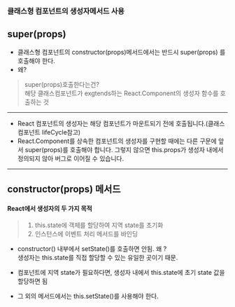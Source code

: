 
### 클래스형 컴포넌트의 생성자메서드 사용 

## super(props) 

* 클래스형 컴포넌트의 constructor(props)메서드에서는
  반드시 super(props) 를 호출해야 한다.
* 왜?   
> super(props)호출한다는건?    
> 해당 클래스컴포넌트가 exgtends하는 React.Component의 생성자 함수를 호출하는 것

---
* React 컴포넌트의 생성자는 해당 컴포넌트가 마운트되기 전에 호출됩니다.(클래스컴포넌트 lifeCycle참고) 
* React.Component를 상속한 컴포넌트의 생성자를 구현할 때에는 다른 구문에 앞서 super(props)를 호출해야 합니다. 그렇지 않으면 this.props가 생성자 내에서 정의되지 않아 버그로 이어질 수 있습니다.
---

## constructor(props) 메서드
#### React에서 생성자의 두 가지 목적 

>1. this.state에 객체를 할당하여 지역 state를 초기화
>2. 인스턴스에 이벤트 처리 메서드를 바인딩

* constructor() 내부에서 setState()를 호출하면 안됨. 왜 ?    
  생성자는 this.state를 직접 할당할 수 있는 유일한 곳이기 때문.

* 컴포넌트에 지역 state가 필요하다면, 생성자 내에서 this.state에 초기 state 값을 할당하면 됨 
* 그 외의 메서드에서는 this.setState()를 사용해야 한다.

```

```